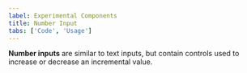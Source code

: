 ```yaml
---
label: Experimental Components
title: Number Input
tabs: ['Code', 'Usage']
---
```


<page-intro>**Number inputs** are similar to text inputs, but contain controls used to increase or decrease an incremental value.</page-intro>

<component 
    name="Experimental Number Input"
    component="number-input" 
    variation="number-input"
    experimental="true"
    >
</component>
<component-docs component="number-input" experimental="true"></component-docs>
